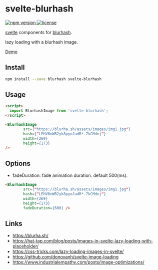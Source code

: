 # svelte-blurhash

<p>
  <a href="https://www.npmjs.com/package/svelte-blurhash">
    <img src="https://img.shields.io/npm/v/svelte-blurhash.svg" alt="npm version">
  </a>
  <a href="https://github.com/h416/svelte-blurhash/blob/master/LICENSE">
    <img src="https://img.shields.io/npm/l/svelte-blurhash.svg" alt="license">
  </a>
</p>

[svelte](https://svelte.dev/) components for [blurhash](https://github.com/woltapp/blurhash).

lazy loading with a blurhash image.

[Demo](https://h416.github.io/svelte-blurhash/demo/)

## Install
```bash
npm install --save blurhash svelte-blurhash
```

## Usage
```html
<script>
  import BlurhashImage from 'svelte-blurhash';
</script>

<BlurhashImage
        src={"https://blurha.sh/assets/images/img1.jpg"}
        hash={"LEHV6nWB2yk8pyoJadR*.7kCMdnj"}
        width={269}
        height={173}
/>

```
## Options

* fadeDuration: fade animation duration. default 500(ms).

```html
<BlurhashImage
        src={"https://blurha.sh/assets/images/img1.jpg"}
        hash={"LEHV6nWB2yk8pyoJadR*.7kCMdnj"}
        width={269}
        height={173}
        fadeDuration={600} />
```

## Links
* https://blurha.sh/
* https://hat-tap.com/blog/posts/images-in-svelte-lazy-loading-with-placeholder/
* https://css-tricks.com/lazy-loading-images-in-svelte/
* https://github.com/donovanh/svelte-image-loading
* https://www.industrialempathy.com/posts/image-optimizations/
